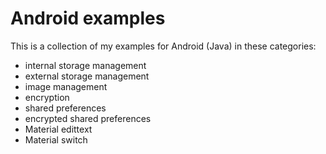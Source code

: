 # Android examples

This is a collection of my examples for Android (Java) in these categories:

- internal storage management
- external storage management
- image management
- encryption
- shared preferences
- encrypted shared preferences
- Material edittext
- Material switch


